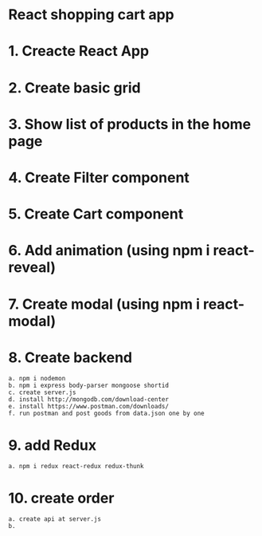 # React shopping cart app

# 1. Creacte React App
# 2. Create basic grid
# 3. Show list of products in the home page
# 4. Create Filter component
# 5. Create Cart component
# 6. Add animation (using npm i react-reveal)
# 7. Create modal (using npm i react-modal)
# 8. Create backend 
    a. npm i nodemon
    b. npm i express body-parser mongoose shortid
    c. create server.js
    d. install http://mongodb.com/download-center
    e. install https://www.postman.com/downloads/
    f. run postman and post goods from data.json one by one
# 9. add Redux
    a. npm i redux react-redux redux-thunk
# 10. create order
    a. create api at server.js
    b. 